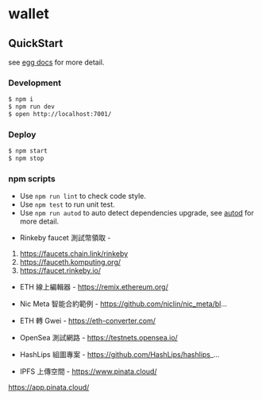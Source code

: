 # wallet



## QuickStart

<!-- add docs here for user -->

see [egg docs][egg] for more detail.

### Development

```bash
$ npm i
$ npm run dev
$ open http://localhost:7001/
```

### Deploy

```bash
$ npm start
$ npm stop
```

### npm scripts

- Use `npm run lint` to check code style.
- Use `npm test` to run unit test.
- Use `npm run autod` to auto detect dependencies upgrade, see [autod](https://www.npmjs.com/package/autod) for more detail.


[egg]: https://eggjs.org

- Rinkeby faucet 測試幣領取 - 
1. https://faucets.chain.link/rinkeby
2. https://fauceth.komputing.org/
3. https://faucet.rinkeby.io/

- ETH 線上編輯器 -
https://remix.ethereum.org/

- Nic Meta 智能合約範例 -
https://github.com/niclin/nic_meta/bl...

- ETH 轉 Gwei -
https://eth-converter.com/

- OpenSea 測試網路 - 
https://testnets.opensea.io/

- HashLips 組圖專案 -
https://github.com/HashLips/hashlips_...

- IPFS 上傳空間 -
https://www.pinata.cloud/

https://app.pinata.cloud/
